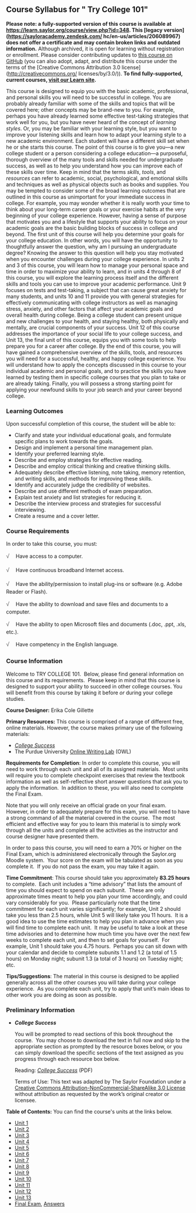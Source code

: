 Course Syllabus for " Try College 101"
--------------------------------------

**Please note: a fully-supported version of this course is available at 
https://learn.saylor.org/course/view.php?id=348. This [legacy version](https://sayloracademy.zendesk.com/
hc/en-us/articles/206089967) does not offer a certificate and may contain 
broken links and outdated information.** Although archived, it is open 
for learning without registration or enrollment. Please consider contributing 
updates to [this course on GitHub](https://github.com/saylordotorg/course_me101) 
(you can also adopt, adapt, and distribute this course under the terms of 
the [Creative Commons Attribution 3.0 license](http://creativecommons.org/
licenses/by/3.0/)). **To find fully-supported, current courses, [visit our 
Learn site](https://learn.saylor.org).**

This course is designed to equip you with the basic academic,
professional, and personal skills you will need to be successful in
college. You are probably already familiar with some of the skills and
topics that will be covered here; other concepts may be brand-new to
you. For example, perhaps you have already learned some effective
test-taking strategies that work well for you, but you have never heard
of the concept of *learning styles*. Or, you may be familiar with your
learning style, but you want to improve your listening skills and learn
how to adapt your learning style to a new academic environment. Each
student will have a different skill set when he or she starts this
course. The point of this course is to give you—a new college student or
a person considering a college education—a purposeful, thorough overview
of the many tools and skills needed for undergraduate success, as well
as to help you understand how you can improve each of these skills over
time. Keep in mind that the terms *skills*, *tools*, and *resources* can
refer to academic, social, psychological, and emotional skills and
techniques as well as physical objects such as books and supplies. You
may be tempted to consider some of the broad learning outcomes that are
outlined in this course as unimportant for your immediate success in
college. For example, you may wonder whether it is really worth your
time to think about your long-term career goals or your exercise habits
at the very beginning of your college experience. However, having a
sense of purpose that motivates you and a lifestyle that supports your
ability to focus on your academic goals are the basic building blocks of
success in college and beyond. The first unit of this course will help
you determine your goals for your college education. In other words, you
will have the opportunity to thoughtfully answer the question, why am I
pursuing an undergraduate degree? Knowing the answer to this question
will help you stay motivated when you encounter challenges during your
college experience. In units 2 and 3 of this course, you will learn how
to manage your personal space and time in order to maximize your ability
to learn, and in units 4 through 8 of this course, you will explore the
learning process itself and the different skills and tools you can use
to improve your academic performance. Unit 9 focuses on tests and
test-taking, a subject that can cause great anxiety for many students,
and units 10 and 11 provide you with general strategies for effectively
communicating with college instructors as well as managing stress,
anxiety, and other factors that affect your academic goals and overall
health during college. Being a college student can present unique and
new challenges to your health, and staying healthy, both physically and
mentally, are crucial components of your success. Unit 12 of this course
addresses the importance of your social life to your college success,
and Unit 13, the final unit of this course, equips you with some tools
to help prepare you for a career after college. By the end of this
course, you will have gained a comprehensive overview of the skills,
tools, and resources you will need for a successful, healthy, and happy
college experience. You will understand how to apply the concepts
discussed in this course to your individual academic and personal goals,
and to practice the skills you have learned by testing them in specific
college courses that you plan to take or are already taking. Finally,
you will possess a strong starting point for applying your newfound
skills to your job search and your career beyond college.

### Learning Outcomes

Upon successful completion of this course, the student will be able to:

-   Clarify and state your individual educational goals, and formulate
    specific plans to work towards the goals.
-   Design and implement a personal time management plan.
-   Identify your preferred learning style.
-   Describe and employ strategies for effective reading.
-   Describe and employ critical thinking and creative thinking skills.
-   Adequately describe effective listening, note taking, memory
    retention, and writing skills, and methods for improving these
    skills.
-   Identify and accurately judge the credibility of websites.
-   Describe and use different methods of exam preparation.
-   Explain test anxiety and list strategies for reducing it.
-   Describe the interview process and strategies for successful
    interviewing.
-   Create a resume and a cover letter.

### Course Requirements

In order to take this course, you must:  
  
 <span dir="LTR"><span
style="color: rgb(85, 85, 85); font-family: 'Myriad Pro', 'Gill Sans', 'Gill Sans MT', Calibri, sans-serif; font-size: 16px; line-height: 24px; text-align: left; -webkit-text-size-adjust: none; ">√
   </span>Have access to a computer.</span>  
  
 <span dir="LTR"><span
style="color: rgb(85, 85, 85); font-family: 'Myriad Pro', 'Gill Sans', 'Gill Sans MT', Calibri, sans-serif; font-size: 16px; line-height: 24px; text-align: left; -webkit-text-size-adjust: none; ">√
   </span>Have continuous broadband Internet access.</span>  
  
 <span dir="LTR"><span
style="color: rgb(85, 85, 85); font-family: 'Myriad Pro', 'Gill Sans', 'Gill Sans MT', Calibri, sans-serif; font-size: 16px; line-height: 24px; text-align: left; -webkit-text-size-adjust: none; ">√
   </span>Have the ability/permission to install plug-ins or software
(e.g. Adobe Reader or Flash).</span>  
  
 <span dir="LTR"><span
style="color: rgb(85, 85, 85); font-family: 'Myriad Pro', 'Gill Sans', 'Gill Sans MT', Calibri, sans-serif; font-size: 16px; line-height: 24px; text-align: left; -webkit-text-size-adjust: none; ">√
   </span>Have the ability to download and save files and documents to a
computer.</span>  
  
 <span dir="LTR"><span
style="color: rgb(85, 85, 85); font-family: 'Myriad Pro', 'Gill Sans', 'Gill Sans MT', Calibri, sans-serif; font-size: 16px; line-height: 24px; text-align: left; -webkit-text-size-adjust: none; ">√
   </span>Have the ability to open Microsoft files and documents (.doc,
.ppt, .xls, etc.).</span>  
  
 <span dir="LTR"><span
style="color: rgb(85, 85, 85); font-family: 'Myriad Pro', 'Gill Sans', 'Gill Sans MT', Calibri, sans-serif; font-size: 16px; line-height: 24px; text-align: left; -webkit-text-size-adjust: none; ">√
   </span>Have competency in the English language.</span>

### Course Information

Welcome to TRY COLLEGE 101.  Below, please find general information on
this course and its requirements.  Please keep in mind that this course
is designed to support your ability to succeed in other college courses.
You will benefit from this course by taking it before *or* during your
college studies.

**Course Designer:** Erika Cole Gillette

**Primary Resources:** This course is comprised of a range of different
free, online materials. However, the course makes primary use of the
following materials:

-   [*College
    Success*](http://www.saylor.org/site/textbooks/College%20Success.pdf)
-   The Purdue University [Online Writing
    Lab](http://owl.english.purdue.edu/owl/section/1/) (OWL)

**Requirements for Completion**: In order to complete this course, you
will need to work through each unit and all of its assigned materials.
 Most units will require you to complete checkpoint exercises that
review the textbook information as well as self-reflective short answer
questions that ask you to apply the information.  In addition to these,
you will also need to complete the Final Exam.

Note that you will only receive an official grade on your final exam.
However, in order to adequately prepare for this exam, you will need to
have a strong command of all the material covered in the course.  The
most efficient and effective way for you to learn this material is to
simply work through all the units and complete all the activities as the
instructor and course designer have presented them.

In order to pass this course, you will need to earn a 70% or higher on
the Final Exam, which is administered electronically through the
Saylor.org Moodle system.  Your score on the exam will be tabulated as
soon as you complete it.  If you do not pass the exam, you may take it
again.

**Time Commitment**: This course should take you approximately **83.25
hours** to complete.  Each unit includes a “time advisory” that lists
the amount of time you should expect to spend on each subunit.  These
are only approximate times meant to help you plan your time accordingly,
and could vary considerably for you.  Please particularly note that the
time commitment for each unit varies significantly; for example, Unit 2
should take you less than 2.5 hours, while Unit 5 will likely take you
11 hours.  It is a good idea to use the time estimates to help you plan
in advance when you will find time to complete each unit.  It may be
useful to take a look at these time advisories and to determine how much
time you have over the next few weeks to complete each unit, and then to
set goals for yourself.  For example, Unit 1 should take you 4.75 hours.
 Perhaps you can sit down with your calendar and decide to complete
subunits 1.1 and 1.2 (a total of 1.5 hours) on Monday night; subunit 1.3
(a total of 3 hours) on Tuesday night; etc.

**Tips/Suggestions**: The material in this course is designed to be
applied generally across all the other courses you will take during your
college experience.  As you complete each unit, try to apply that unit’s
main ideas to other work you are doing as soon as possible.

### Preliminary Information

-   ***College Success***

    You will be prompted to read sections of this book throughout the
    course.  You may choose to download the text in full now and skip to
    the appropriate section as prompted by the resource boxes below, or
    you can simply download the specific sections of the text assigned
    as you progress through each resource box below.  
      
     Reading: *[College
    Success](http://www.saylor.org/site/textbooks/College%20Success.pdf)*
    (PDF)  
      
     Terms of Use: This text was adapted by The Saylor Foundation under
    a [Creative Commons Attribution-NonCommercial-ShareAlike 3.0
    License](http://creativecommons.org/licenses/by-nc-sa/3.0/) without
    attribution as requested by the work’s original creator or licensee.

**Table of Contents:** You can find the course's units at the links below.

- [Unit 1](https://legacy.saylor.org/trycollege101/Unit01/)
- [Unit 2](https://legacy.saylor.org/trycollege101/Unit02/)
- [Unit 3](https://legacy.saylor.org/trycollege101/Unit03/)
- [Unit 4](https://legacy.saylor.org/trycollege101/Unit04/)
- [Unit 5](https://legacy.saylor.org/trycollege101/Unit05/)
- [Unit 6](https://legacy.saylor.org/trycollege101/Unit06/)
- [Unit 7](https://legacy.saylor.org/trycollege101/Unit07/)
- [Unit 8](https://legacy.saylor.org/trycollege101/Unit08/)
- [Unit 9](https://legacy.saylor.org/trycollege101/Unit09/)
- [Unit 10](https://legacy.saylor.org/trycollege101/Unit10/)
- [Unit 11](https://legacy.saylor.org/trycollege101/Unit11/)
- [Unit 12](https://legacy.saylor.org/trycollege101/Unit12/)
- [Unit 13](https://legacy.saylor.org/trycollege101/Unit13/)
- [Final Exam](http://saylordotorg.github.io/LegacyExams/ELECTIVES/TryCollege101/TryCollege101-FinalExam.html), [Answers](http://saylordotorg.github.io/LegacyExams/ELECTIVES/TryCollege101/TryCollege101-FinalExam-Answers.html)
